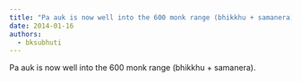 ```yaml
---
title: "Pa auk is now well into the 600 monk range (bhikkhu + samanera)."
date: 2014-01-16
authors: 
  - bksubhuti
---
```


Pa auk is now well into the 600 monk range (bhikkhu + samanera).﻿



